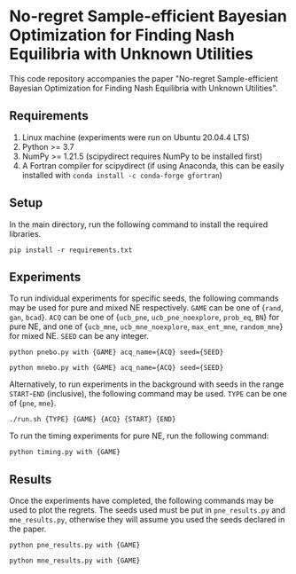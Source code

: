# No-regret Sample-efficient Bayesian Optimization for Finding Nash Equilibria with Unknown Utilities

This code repository accompanies the paper "No-regret Sample-efficient Bayesian Optimization for Finding Nash Equilibria 
with Unknown Utilities".

## Requirements
1. Linux machine (experiments were run on Ubuntu 20.04.4 LTS)
2. Python >= 3.7
3. NumPy >= 1.21.5 (scipydirect requires NumPy to be installed first)
4. A Fortran compiler for scipydirect (if using Anaconda, this can be easily installed with ` conda install -c conda-forge gfortran `)

## Setup
In the main directory, run the following command to install the required libraries.
```shell
pip install -r requirements.txt
```

## Experiments
To run individual experiments for specific seeds, the following commands may be used for pure
and mixed NE respectively. `GAME` can be one of {`rand`, `gan`, `bcad`}. `ACQ` can be one of
{`ucb_pne`, `ucb_pne_noexplore`, `prob_eq`, `BN`} for pure NE, and one of 
{`ucb_mne`, `ucb_mne_noexplore`, `max_ent_mne`, `random_mne`} for mixed NE. `SEED` can
be any integer.
```shell
python pnebo.py with {GAME} acq_name={ACQ} seed={SEED}
```
```shell
python mnebo.py with {GAME} acq_name={ACQ} seed={SEED}
```
Alternatively, to run experiments in the background with seeds in the range `START`-`END` (inclusive),
the following command may be used. `TYPE` can be one of {`pne`, `mne`}.
```shell
./run.sh {TYPE} {GAME} {ACQ} {START} {END}
```
To run the timing experiments for pure NE, run the following command:
```shell
python timing.py with {GAME}
```


## Results
Once the experiments have completed, the following commands may be
used to plot the regrets. The seeds used must be put in `pne_results.py`
and `mne_results.py`, otherwise they will assume you used the seeds declared
in the paper.
```shell
python pne_results.py with {GAME}
```
```shell
python mne_results.py with {GAME}
```